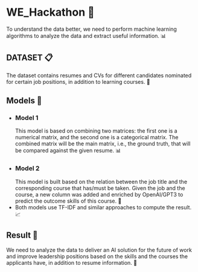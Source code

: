 # WE_Hackathon 🚀
To understand the data better, we need to perform machine learning algorithms to analyze the data and extract useful information. 📊

## DATASET 📋
The dataset contains resumes and CVs for different candidates nominated for certain job positions, in addition to learning courses. 📄

## Models 🤖
- ### Model 1
  This model is based on combining two matrices: the first one is a numerical matrix, and the second one is a categorical matrix. The combined matrix will be the main matrix, i.e., the ground truth, that will be compared against the given resume. 📊
- ### Model 2
  This model is built based on the relation between the job title and the corresponding course that has/must be taken. Given the job and the course, a new column was added and enriched by OpenAI/GPT3 to predict the outcome skills of this course. 🤝
- Both models use TF-IDF and similar approaches to compute the result. 📈

## Result 🎯
We need to analyze the data to deliver an AI solution for the future of work and improve leadership positions based on the skills and the courses the applicants have, in addition to resume information. 🌟
